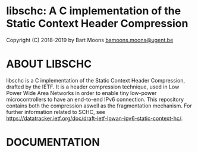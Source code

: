 # libschc: A C implementation of the Static Context Header Compression

Copyright (C) 2018-2019 by Bart Moons <bamoons.moons@ugent.be>

ABOUT LIBSCHC
=============

libschc is a C implementation of the Static Context Header Compression, drafted by the IETF.
It is a header compression technique, used in Low Power Wide Area Networks in order to enable 
tiny low-power microcontrollers to have an end-to-end IPv6 connection. 
This repository contains both the compression aswell as the fragmentation mechanism.
For further information related to SCHC, see <https://datatracker.ietf.org/doc/draft-ietf-lpwan-ipv6-static-context-hc/>.

DOCUMENTATION
=============